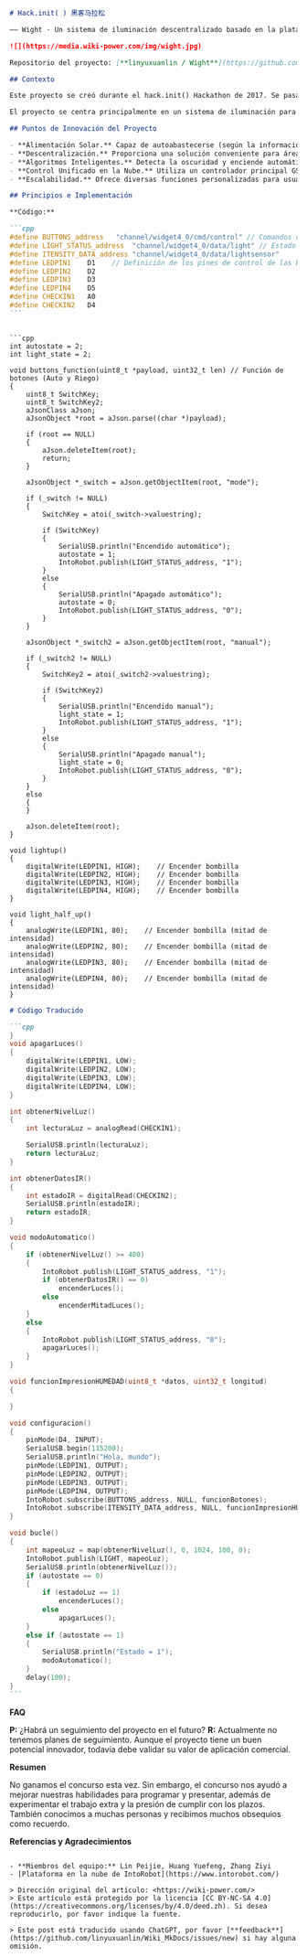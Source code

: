 ````markdown
# Hack.init( ) 黑客马拉松

—— Wight · Un sistema de iluminación descentralizado basado en la plataforma en la nube.

![](https://media.wiki-power.com/img/wight.jpg)

Repositorio del proyecto: [**linyuxuanlin / Wight**](https://github.com/linyuxuanlin/Wight)

## Contexto

Este proyecto se creó durante el hack.init() Hackathon de 2017. Se pasaron más de 20 horas programando, modelando, depurando una variedad de problemas, esperando impresiones, y finalmente, presentando y dando discursos para obtener algo que se asemejara a un producto terminado.

El proyecto se centra principalmente en un sistema de iluminación para farolas en áreas rurales y remotas. Aunque el concepto suena abstracto, en realidad, funciona como una farola convencional.

## Puntos de Innovación del Proyecto

- **Alimentación Solar.** Capaz de autoabastecerse (según la información detallada, la energía solar es suficiente para encender los LED).
- **Descentralización.** Proporciona una solución conveniente para áreas remotas donde no es práctico tender cables.
- **Algoritmos Inteligentes.** Detecta la oscuridad y enciende automáticamente las luces; aumenta la intensidad de los LED al detectar la presencia de personas o vehículos.
- **Control Unificado en la Nube.** Utiliza un controlador principal GSM, lo que permite el ajuste remoto a gran escala.
- **Escalabilidad.** Ofrece diversas funciones personalizadas para usuarios con necesidades específicas de iluminación.

## Principios e Implementación

**Código:**

```cpp
#define BUTTONS_address   "channel/widget4_0/cmd/control" // Comandos de encendido y apagado
#define LIGHT_STATUS_address  "channel/widget4_0/data/light" // Estado de encendido y apagado
#define ITENSITY_DATA_address "channel/widget4_0/data/lightsensor"
#define LEDPIN1    D1    // Definición de los pines de control de las bombillas
#define LEDPIN2    D2
#define LEDPIN3    D3
#define LEDPIN4    D5
#define CHECKIN1   A0
#define CHECKIN2   D4
```
````

````

```cpp
int autostate = 2;
int light_state = 2;

void buttons_function(uint8_t *payload, uint32_t len) // Función de botones (Auto y Riego)
{
    uint8_t SwitchKey;
    uint8_t SwitchKey2;
    aJsonClass aJson;
    aJsonObject *root = aJson.parse((char *)payload);

    if (root == NULL)
    {
        aJson.deleteItem(root);
        return;
    }

    aJsonObject *_switch = aJson.getObjectItem(root, "mode");

    if (_switch != NULL)
    {
        SwitchKey = atoi(_switch->valuestring);

        if (SwitchKey)
        {
            SerialUSB.println("Encendido automático");
            autostate = 1;
            IntoRobot.publish(LIGHT_STATUS_address, "1");
        }
        else
        {
            SerialUSB.println("Apagado automático");
            autostate = 0;
            IntoRobot.publish(LIGHT_STATUS_address, "0");
        }
    }

    aJsonObject *_switch2 = aJson.getObjectItem(root, "manual");

    if (_switch2 != NULL)
    {
        SwitchKey2 = atoi(_switch2->valuestring);

        if (SwitchKey2)
        {
            SerialUSB.println("Encendido manual");
            light_state = 1;
            IntoRobot.publish(LIGHT_STATUS_address, "1");
        }
        else
        {
            SerialUSB.println("Apagado manual");
            light_state = 0;
            IntoRobot.publish(LIGHT_STATUS_address, "0");
        }
    }
    else
    {
    }

    aJson.deleteItem(root);
}

void lightup()
{
    digitalWrite(LEDPIN1, HIGH);    // Encender bombilla
    digitalWrite(LEDPIN2, HIGH);    // Encender bombilla
    digitalWrite(LEDPIN3, HIGH);    // Encender bombilla
    digitalWrite(LEDPIN4, HIGH);    // Encender bombilla
}

void light_half_up()
{
    analogWrite(LEDPIN1, 80);    // Encender bombilla (mitad de intensidad)
    analogWrite(LEDPIN2, 80);    // Encender bombilla (mitad de intensidad)
    analogWrite(LEDPIN3, 80);    // Encender bombilla (mitad de intensidad)
    analogWrite(LEDPIN4, 80);    // Encender bombilla (mitad de intensidad)
}
````

````markdown
# Código Traducido

```cpp
}
void apagarLuces()
{
    digitalWrite(LEDPIN1, LOW);
    digitalWrite(LEDPIN2, LOW);
    digitalWrite(LEDPIN3, LOW);
    digitalWrite(LEDPIN4, LOW);
}

int obtenerNivelLuz()
{
    int lecturaLuz = analogRead(CHECKIN1);

    SerialUSB.println(lecturaLuz);
    return lecturaLuz;
}

int obtenerDatosIR()
{
    int estadoIR = digitalRead(CHECKIN2);
    SerialUSB.println(estadoIR);
    return estadoIR;
}

void modoAutomatico()
{
    if (obtenerNivelLuz() >= 400)
    {
        IntoRobot.publish(LIGHT_STATUS_address, "1");
        if (obtenerDatosIR() == 0)
            encenderLuces();
        else
            encenderMitadLuces();
    }
    else
    {
        IntoRobot.publish(LIGHT_STATUS_address, "0");
        apagarLuces();
    }
}

void funcionImpresionHUMEDAD(uint8_t *datos, uint32_t longitud)
{

}

void configuracion()
{
    pinMode(D4, INPUT);
    SerialUSB.begin(115200);
    SerialUSB.println("Hola, mundo");
    pinMode(LEDPIN1, OUTPUT);
    pinMode(LEDPIN2, OUTPUT);
    pinMode(LEDPIN3, OUTPUT);
    pinMode(LEDPIN4, OUTPUT);
    IntoRobot.subscribe(BUTTONS_address, NULL, funcionBotones);
    IntoRobot.subscribe(ITENSITY_DATA_address, NULL, funcionImpresionHUMEDAD);
}

void bucle()
{
    int mapeoLuz = map(obtenerNivelLuz(), 0, 1024, 100, 0);
    IntoRobot.publish(LIGHT, mapeoLuz);
    SerialUSB.println(obtenerNivelLuz());
    if (autostate == 0)
    {
        if (estadoLuz == 1)
            encenderLuces();
        else
            apagarLuces();
    }
    else if (autostate == 1)
    {
        SerialUSB.println("Estado = 1");
        modoAutomatico();
    }
    delay(100);
}
```
````

**FAQ**

**P:** ¿Habrá un seguimiento del proyecto en el futuro?
**R:** Actualmente no tenemos planes de seguimiento. Aunque el proyecto tiene un buen potencial innovador, todavía debe validar su valor de aplicación comercial.

**Resumen**

No ganamos el concurso esta vez. Sin embargo, el concurso nos ayudó a mejorar nuestras habilidades para programar y presentar, además de experimentar el trabajo extra y la presión de cumplir con los plazos. También conocimos a muchas personas y recibimos muchos obsequios como recuerdo.

**Referencias y Agradecimientos**

```

- **Miembros del equipo:** Lin Peijie, Huang Yuefeng, Zhang Ziyi
- [Plataforma en la nube de IntoRobot](https://www.intorobot.com/)

> Dirección original del artículo: <https://wiki-power.com/>
> Este artículo está protegido por la licencia [CC BY-NC-SA 4.0](https://creativecommons.org/licenses/by/4.0/deed.zh). Si desea reproducirlo, por favor indique la fuente.

> Este post está traducido usando ChatGPT, por favor [**feedback**](https://github.com/linyuxuanlin/Wiki_MkDocs/issues/new) si hay alguna omisión.
```
